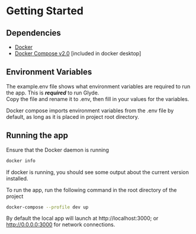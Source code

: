 # Getting Started
## Dependencies
* [Docker](https://www.docker.com/get-started/)
* [Docker Compose v2.0](https://docs.docker.com/compose/migrate/) [included in docker desktop]

## Environment Variables
The example.env file shows what environment variables are required to run the app. This is **_required_** to run Glyde. <br>
Copy the file and rename it to .env, then fill in your values for the variables.

Docker compose imports environment variables from the .env file by default, as long as it is placed in project root directory.

## Running the app
Ensure that the Docker daemon is running
```bash | powershell
docker info
```
If docker is running, you should see some output about the current version installed.

To run the app, run the following command in the root directory of the project
```bash | powershell
docker-compose --profile dev up
```

By default the local app will launch at http://localhost:3000; or http://0.0.0.0:3000 for network connections.